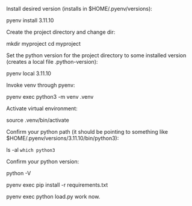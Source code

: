 Install desired version (installs in $HOME/.pyenv/versions):

pyenv install 3.11.10

Create the project directory and change dir:

mkdir myproject
cd myproject

Set the python version for the project directory to some installed version (creates a local file .python-version):

pyenv local 3.11.10

Invoke venv through pyenv:

pyenv exec python3 -m venv .venv

Activate virtual environment:

source .venv/bin/activate

Confirm your python path (it should be pointing to something like $HOME/.pyenv/versions/3.11.10/bin/python3):

ls -al `which python3`

Confirm your python version:

python -V

pyenv exec pip install -r requirements.txt

pyenv exec python load.py work now.
